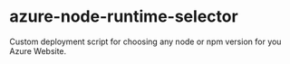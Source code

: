 azure-node-runtime-selector
===========================

Custom deployment script for choosing any node or npm version for you Azure Website.
